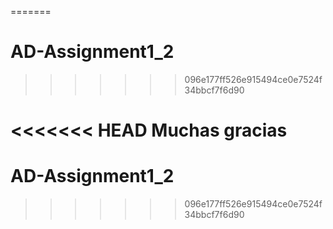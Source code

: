 =======
# AD-Assignment1_2
>>>>>>> 096e177ff526e915494ce0e7524f34bbcf7f6d90

<<<<<<< HEAD
Muchas gracias
=======
# AD-Assignment1_2
>>>>>>> 096e177ff526e915494ce0e7524f34bbcf7f6d90
